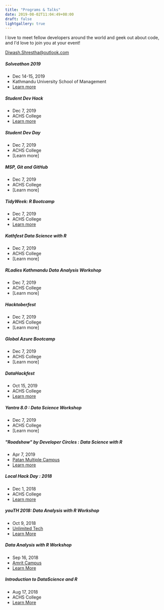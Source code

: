 ```yaml
---
title: "Programs & Talks"
date: 2019-08-02T11:04:49+08:00
draft: false
lightgallery: true
---
```


I love to meet fellow developers around the world and geek out about code, and I'd love to join you at your event!

Diwash.Shrestha@outlook.com

##### Solveathon 2019

* Dec 14-15, 2019
* Kathmandu University School of Management
* [Learn more](/posts/solveathon-2019/)
 

##### Student Dev Hack

* Dec 7, 2019 
* ACHS College
* [Learn more](/posts/student-dev-hack/)

##### Student Dev Day

* Dec 7, 2019 
* ACHS College
* [Learn more]

#####  MSP, Git and GitHub  

* Dec 7, 2019 
* ACHS College
* [Learn more]

##### TidyWeek: R Bootcamp

* Dec 7, 2019 
* ACHS College
* [Learn more](/posts/tidyweek/)

##### Kathfest Data Science with R

* Dec 7, 2019 
* ACHS College
* [Learn more]

##### RLadies Kathmandu Data Analysis Workshop

* Dec 7, 2019 
* ACHS College
* [Learn more]

##### Hacktoberfest

* Dec 7, 2019 
* ACHS College
* [Learn more]

##### Global Azure Bootcamp

* Dec 7, 2019 
* ACHS College
* [Learn more]

##### DataHackfest

* Oct 15, 2019 
* ACHS College
* [Learn more](https://www.facebook.com/pg/RUGNepal/photos/?tab=album&album_id=516968819083214)

##### Yantra 8.0 : Data Science Workshop

* Dec 7, 2019 
* ACHS College
* [Learn more]

##### "Roadshow" by Developer Circles : Data Science with R

* Apr 7, 2019
* [Patan Multiple Campus](https://pmc.edu.np/)
* [Learn more](https://twitter.com/suvushrestha/status/1114768995473690624)


##### Local Hack Day : 2018

* Dec 1, 2018 
* ACHS College
* [Learn more](/posts/local_hack_day_2018/)

##### youTH 2018: Data Analysis with R Workshop

* Oct 9, 2018
* [Unlimited Tech](http://www.unlimit.com/)
* [Learn More](https://twitter.com/rugnepal/status/1049687857168871424)

##### Data Analysis with R Workshop

* Sep 16, 2018
* [Amrit Campus](https://amritcampus.edu.np/)
* [Learn More](https://twitter.com/rugnepal/status/1041160640348520448)

##### Introduction to DataScience and R 

* Aug 17, 2018
* ACHS College
* [Learn More](https://twitter.com/diwastha/status/1030490751891906568)
